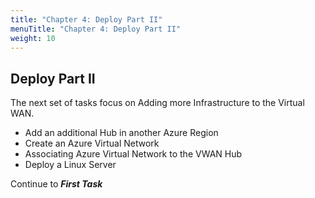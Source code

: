 ```yaml
---
title: "Chapter 4: Deploy Part II"
menuTitle: "Chapter 4: Deploy Part II"
weight: 10
---
```


## Deploy Part II

The next set of tasks focus on Adding more Infrastructure to the Virtual WAN.

- Add an additional Hub in another Azure Region
- Create an Azure Virtual Network
- Associating Azure Virtual Network to the VWAN Hub
- Deploy a Linux Server

Continue to ***First Task***
